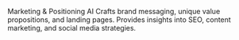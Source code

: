 Marketing & Positioning AI
Crafts brand messaging, unique value propositions, and landing pages.
Provides insights into SEO, content marketing, and social media strategies.